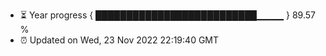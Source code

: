 - ⏳ Year progress { ██████████████████████████▁▁▁▁ } 89.57 %
- ⏰ Updated on Wed, 23 Nov 2022 22:19:40 GMT

